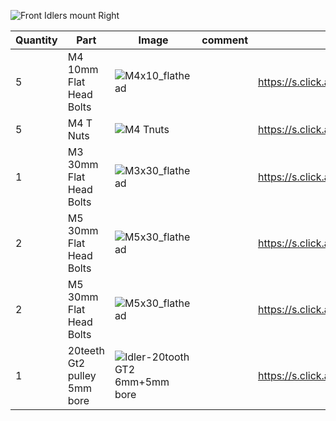 ![Front Idlers mount Right](https://user-images.githubusercontent.com/37383368/137835112-22be4357-46fa-49fd-ba56-4766f1433c5e.gif)

| Quantity | Part                         | Image             | comment  | Links  |
| ------ | ----                           | -------              | -----  | -----	|
| 5       | M4 10mm Flat Head Bolts       | ![M4x10_flathead](https://user-images.githubusercontent.com/37383368/137826927-a2a9d8b4-6d00-456e-b5a2-7fcfb7cc3869.png) | | https://s.click.aliexpress.com/e/_9jYeAP |
| 5       | M4 T Nuts                    | ![M4 Tnuts](https://user-images.githubusercontent.com/37383368/137783436-4e1c6bae-e78c-47b5-b697-86cc7f41cef6.PNG) | | https://s.click.aliexpress.com/e/_AsGUWF |
| 1       | M3 30mm Flat Head Bolts     | ![M3x30_flathead](https://user-images.githubusercontent.com/37383368/137827406-6af4049f-6a61-4a9b-b64c-ec020c282c84.png) |  | https://s.click.aliexpress.com/e/_9jYeAP |
| 2       | M5 30mm Flat Head Bolts     | ![M5x30_flathead](https://user-images.githubusercontent.com/37383368/137832161-550ceef4-7ec2-43ff-9a68-14f26f2c6505.png) |  | https://s.click.aliexpress.com/e/_9jYeAP |
| 2       | M5 30mm Flat Head Bolts     | ![M5x30_flathead](https://user-images.githubusercontent.com/37383368/137832161-550ceef4-7ec2-43ff-9a68-14f26f2c6505.png) |  | https://s.click.aliexpress.com/e/_9jYeAP |
| 1       | 20teeth Gt2 pulley 5mm bore  | ![Idler-20tooth GT2 6mm+5mm bore](https://user-images.githubusercontent.com/37383368/137568220-210812a1-030e-484e-b300-b46fc85ad540.png)	   |     | https://s.click.aliexpress.com/e/_ArdVmB |

